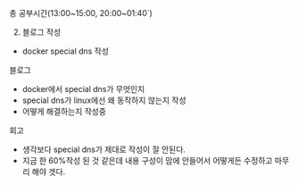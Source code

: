 총 공부시간(13:00~15:00, 20:00~01:40`)

2. 블로그 작성

- docker special dns 작성
  
  
블로그

- docker에서 special dns가 무엇인지
- special dns가 linux에선 왜 동작하지 않는지 작성
- 어떻게 해결하는지 작성중


회고

- 생각보다 special dns가 제대로 작성이 잘 안된다.
- 지금 한 60%작성 된 것 같은데 내용 구성이 맘에 안들어서 어떻게든 수정하고 마무리 해야 겟다.
